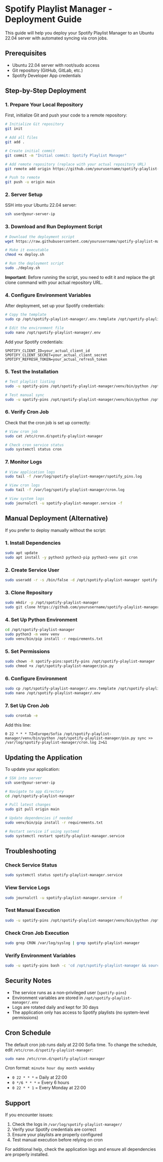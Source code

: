 # Spotify Playlist Manager - Deployment Guide

This guide will help you deploy your Spotify Playlist Manager to an Ubuntu 22.04 server with automated syncing via cron jobs.

## Prerequisites

- Ubuntu 22.04 server with root/sudo access
- Git repository (GitHub, GitLab, etc.)
- Spotify Developer App credentials

## Step-by-Step Deployment

### 1. Prepare Your Local Repository

First, initialize Git and push your code to a remote repository:

```bash
# Initialize Git repository
git init

# Add all files
git add .

# Create initial commit
git commit -m "Initial commit: Spotify Playlist Manager"

# Add remote repository (replace with your actual repository URL)
git remote add origin https://github.com/yourusername/spotify-playlist-manager.git

# Push to remote
git push -u origin main
```

### 2. Server Setup

SSH into your Ubuntu 22.04 server:

```bash
ssh user@your-server-ip
```

### 3. Download and Run Deployment Script

```bash
# Download the deployment script
wget https://raw.githubusercontent.com/yourusername/spotify-playlist-manager/main/deploy.sh

# Make it executable
chmod +x deploy.sh

# Run the deployment script
sudo ./deploy.sh
```

**Important**: Before running the script, you need to edit it and replace the git clone command with your actual repository URL.

### 4. Configure Environment Variables

After deployment, set up your Spotify credentials:

```bash
# Copy the template
sudo cp /opt/spotify-playlist-manager/.env.template /opt/spotify-playlist-manager/.env

# Edit the environment file
sudo nano /opt/spotify-playlist-manager/.env
```

Add your Spotify credentials:
```
SPOTIFY_CLIENT_ID=your_actual_client_id
SPOTIFY_CLIENT_SECRET=your_actual_client_secret
SPOTIFY_REFRESH_TOKEN=your_actual_refresh_token
```

### 5. Test the Installation

```bash
# Test playlist listing
sudo -u spotify-pins /opt/spotify-playlist-manager/venv/bin/python /opt/spotify-playlist-manager/pin.py playlist-list

# Test manual sync
sudo -u spotify-pins /opt/spotify-playlist-manager/venv/bin/python /opt/spotify-playlist-manager/pin.py sync
```

### 6. Verify Cron Job

Check that the cron job is set up correctly:

```bash
# View cron job
sudo cat /etc/cron.d/spotify-playlist-manager

# Check cron service status
sudo systemctl status cron
```

### 7. Monitor Logs

```bash
# View application logs
sudo tail -f /var/log/spotify-playlist-manager/spotify_pins.log

# View cron logs
sudo tail -f /var/log/spotify-playlist-manager/cron.log

# View system logs
sudo journalctl -u spotify-playlist-manager.service -f
```

## Manual Deployment (Alternative)

If you prefer to deploy manually without the script:

### 1. Install Dependencies

```bash
sudo apt update
sudo apt install -y python3 python3-pip python3-venv git cron
```

### 2. Create Service User

```bash
sudo useradd -r -s /bin/false -d /opt/spotify-playlist-manager spotify-pins
```

### 3. Clone Repository

```bash
sudo mkdir -p /opt/spotify-playlist-manager
sudo git clone https://github.com/yourusername/spotify-playlist-manager.git /opt/spotify-playlist-manager
```

### 4. Set Up Python Environment

```bash
cd /opt/spotify-playlist-manager
sudo python3 -m venv venv
sudo venv/bin/pip install -r requirements.txt
```

### 5. Set Permissions

```bash
sudo chown -R spotify-pins:spotify-pins /opt/spotify-playlist-manager
sudo chmod +x /opt/spotify-playlist-manager/pin.py
```

### 6. Configure Environment

```bash
sudo cp /opt/spotify-playlist-manager/.env.template /opt/spotify-playlist-manager/.env
sudo nano /opt/spotify-playlist-manager/.env
```

### 7. Set Up Cron Job

```bash
sudo crontab -e
```

Add this line:
```
0 22 * * * TZ=Europe/Sofia /opt/spotify-playlist-manager/venv/bin/python /opt/spotify-playlist-manager/pin.py sync >> /var/log/spotify-playlist-manager/cron.log 2>&1
```

## Updating the Application

To update your application:

```bash
# SSH into server
ssh user@your-server-ip

# Navigate to app directory
cd /opt/spotify-playlist-manager

# Pull latest changes
sudo git pull origin main

# Update dependencies if needed
sudo venv/bin/pip install -r requirements.txt

# Restart service if using systemd
sudo systemctl restart spotify-playlist-manager.service
```

## Troubleshooting

### Check Service Status
```bash
sudo systemctl status spotify-playlist-manager.service
```

### View Service Logs
```bash
sudo journalctl -u spotify-playlist-manager.service -f
```

### Test Manual Execution
```bash
sudo -u spotify-pins /opt/spotify-playlist-manager/venv/bin/python /opt/spotify-playlist-manager/pin.py sync
```

### Check Cron Job Execution
```bash
sudo grep CRON /var/log/syslog | grep spotify-playlist-manager
```

### Verify Environment Variables
```bash
sudo -u spotify-pins bash -c 'cd /opt/spotify-playlist-manager && source .env && env | grep SPOTIFY'
```

## Security Notes

- The service runs as a non-privileged user (`spotify-pins`)
- Environment variables are stored in `/opt/spotify-playlist-manager/.env`
- Logs are rotated daily and kept for 30 days
- The application only has access to Spotify playlists (no system-level permissions)

## Cron Schedule

The default cron job runs daily at 22:00 Sofia time. To change the schedule, edit `/etc/cron.d/spotify-playlist-manager`:

```bash
sudo nano /etc/cron.d/spotify-playlist-manager
```

Cron format: `minute hour day month weekday`
- `0 22 * * *` = Daily at 22:00
- `0 */6 * * *` = Every 6 hours
- `0 22 * * 1` = Every Monday at 22:00

## Support

If you encounter issues:

1. Check the logs in `/var/log/spotify-playlist-manager/`
2. Verify your Spotify credentials are correct
3. Ensure your playlists are properly configured
4. Test manual execution before relying on cron

For additional help, check the application logs and ensure all dependencies are properly installed.
